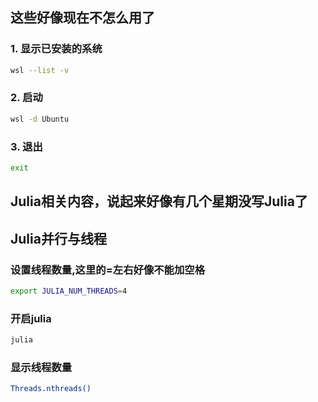 ## 这些好像现在不怎么用了
### 1. 显示已安装的系统
```bash
wsl --list -v
```

### 2. 启动
```bash
wsl -d Ubuntu
```

### 3. 退出
```bash
exit
```

## Julia相关内容，说起来好像有几个星期没写Julia了

## Julia并行与线程

### 设置线程数量,这里的=左右好像不能加空格
```bash
export JULIA_NUM_THREADS=4
```
### 开启julia
```bash
julia
```
### 显示线程数量
```bash
Threads.nthreads()
```